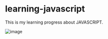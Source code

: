 # learning-javascript

This is my learning progress about JAVASCRIPT.

![image](https://github.com/adnanhaydir/learning-javascript/assets/123638645/56ed3123-8fd7-465d-bd56-a438ba8ecbbb)

